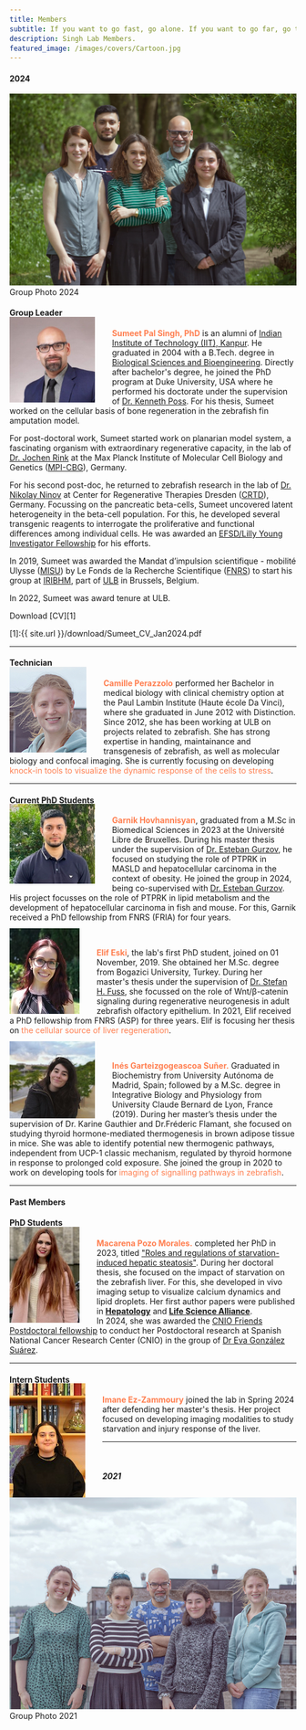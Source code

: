 ```yaml
---
title: Members
subtitle: If you want to go fast, go alone. If you want to go far, go together.
description: Singh Lab Members.
featured_image: /images/covers/Cartoon.jpg
---
```


#### 2024

<img src="/images/members/Lab2024_Small.jpg" alt="GroupPhoto 2024">
Group Photo 2024

#### Group Leader
<img src="/images/members/sumeet.jpeg" alt="Sumeet" style="float:left;width:150px;height:150px;margin:-20px 30px 0px 0px"> 

<span style="color:coral">**Sumeet Pal Singh, PhD**</span> is an alumni of [Indian Institute of Technology (IIT), Kanpur](https://www.iitk.ac.in/). He graduated in 2004 with a B.Tech. degree in [Biological Sciences and Bioengineering](http://www.iitk.ac.in/bsbe/). Directly after bachelor's degree, he joined the PhD program at Duke University, USA where he performed his doctorate under the supervision of [Dr. Kenneth Poss](https://sites.duke.edu/posslab/). For his thesis, Sumeet worked on the cellular basis of bone regeneration in the zebrafish fin amputation model.  
  
For post-doctoral work, Sumeet started work on planarian model system, a fascinating organism with extraordinary regenerative capacity, in the lab of [Dr. Jochen Rink](https://www.mpi-cbg.de/research-groups/current-groups/jochen-rink/research-focus/) at the Max Planck Institute of Molecular Cell Biology and Genetics ([MPI-CBG](https://www.mpi-cbg.de/home/)), Germany.  
  
For his second post-doc, he returned to zebrafish research in the lab of [Dr. Nikolay Ninov](https://www.crt-dresden.de/research/research-groups/core-groups/group-leaders/dr-nikolay-ninov/) at Center for Regenerative Therapies Dresden ([CRTD](https://www.crt-dresden.de/about-us/)), Germany. Focussing on the pancreatic beta-cells, Sumeet uncovered latent heterogeneity in the beta-cell population. For this, he developed several transgenic reagents to interrogate the proliferative and functional differences among individual cells. He was awarded an [EFSD/Lilly Young Investigator Fellowship](http://www.europeandiabetesfoundation.org/efsdlilly-young-investigator.html) for his efforts.  
  
In 2019, Sumeet was awarded the Mandat d’impulsion scientifique - mobilité Ulysse ([MISU](https://www.frs-fnrs.be/fr/reglements-guides#bourses-mandats)) by Le Fonds de la Recherche Scientifique ([FNRS](https://www.frs-fnrs.be/fr/)) to start his group at [IRIBHM](https://iribhm.org/), part of [ULB](https://www.ulb.be/en) in Brussels, Belgium.  

In 2022, Sumeet was award tenure at ULB. 
  
Download [CV][1]

[1]:{{ site.url }}/download/Sumeet_CV_Jan2024.pdf

---

#### Technician
<img src="/images/members/Camille.jpg" alt="Camille" style="float:left;width:135px;height:150px;margin:-20px 30px 0px 0px">

<span style="color:coral">**Camille Perazzolo**</span> performed her Bachelor in medical biology with clinical chemistry option at the Paul Lambin Institute (Haute école Da Vinci), where she graduated in June 2012 with Distinction. Since 2012, she has been working at ULB on projects related to zebrafish. She has strong expertise in handing, maintainance and transgenesis of  zebrafish, as well as molecular biology and confocal imaging. She is currently focusing on developing <span style="color:coral">knock-in tools to visualize the dynamic response of the cells to stress</span>. 

---

#### Current PhD Students
<img src="/images/members/Garnik.jpg" alt="Garnik" style="float:left;width:150px;height:140px;margin:-20px 30px 0px 0px">

<span style="color:coral">**Garnik Hovhannisyan**</span>, graduated from a M.Sc in Biomedical Sciences in 2023 at the Université Libre de Bruxelles. During his master thesis under the supervision of [Dr. Esteban Gurzov](https://www.stmlaboratory.com/dr-esteban-gurzov-phd), he focused on studying the role of PTPRK in MASLD and hepatocellular carcinoma in the context of obesity. He joined the group in 2024, being co-supervised with [Dr. Esteban Gurzov](https://www.stmlaboratory.com/dr-esteban-gurzov-phd). His project focusses on the role of PTPRK in lipid metabolism and the development of hepatocellular carcinoma in fish and mouse. For this, Garnik received a PhD fellowship from FNRS (FRIA) for four years.  

<br/>

<img src="/images/members/Elif.jpg" alt="Elif" style="float:left;width:123px;height:150px;margin:-20px 30px 0px 0px">

<span style="color:coral">**Elif Eski**</span>, the lab's first PhD student, joined on 01 November, 2019. She obtained her M.Sc. degree from Bogazici University, Turkey. During her master's thesis under the supervision of [Dr. Stefan H. Fuss](http://neurobio.boun.edu.tr/), she focussed on the role of Wnt/β-catenin signaling during regenerative neurogenesis in adult zebrafish olfactory epithelium. In 2021, Elif received a PhD fellowship from FNRS (ASP) for three years. Elif is focusing her thesis on <span style="color:coral">the cellular source of liver regeneration</span>.

<br/>

<img src="/images/members/Ines.jpg" alt="Ines" style="float:left;width:150px;height:135px;margin:-20px 30px 0px 0px">

<span style="color:coral">**Inés Garteizgogeascoa Suñer.**</span> Graduated in Biochemistry from University Autónoma de Madrid, Spain; followed by a M.Sc. degree in Integrative Biology and Physiology from University Claude Bernard de Lyon, France (2019). During her master’s thesis under the supervision of Dr. Karine Gauthier and Dr.Fréderic Flamant, she focused on studying thyroid hormone-mediated thermogenesis in brown adipose tissue in mice. She was able to identify potential new thermogenic pathways, independent from UCP-1 classic mechanism, regulated by thyroid hormone in response to prolonged cold exposure. She joined the group in 2020 to work on developing tools for <span style="color:coral">imaging of signalling pathways in zebrafish</span>.


---

#### Past Members

#### PhD Students
<img src="/images/members/Macarena.jpeg" alt="Macarena" style="float:left;width:123px;height:168px;margin:-20px 30px 0px 0px">

<span style="color:coral">**Macarena Pozo Morales.**</span> completed her PhD in 2023, titled ["Roles and regulations of starvation-induced hepatic steatosis"](https://difusion.ulb.ac.be/vufind/Record/ULB-DIPOT:oai:dipot.ulb.ac.be:2013/358507/Holdings). During her doctoral thesis, she focused on the impact of starvation on the zebrafish liver. For this, she developed in vivo imaging setup to visualize calcium dynamics and lipid droplets. Her first author papers were published in [**Hepatology**](https://journals.lww.com/hep/Abstract/2023/03000/In_vivo_imaging_of_calcium_dynamics_in_zebrafish.10.aspx) and [**Life Science Alliance**](https://www.life-science-alliance.org/content/7/5/e202302458).  
In 2024, she was awarded the [CNIO Friends Postdoctoral fellowship](https://www.cnio.es/educacion-y-formacion/programas-de-fomacion/programa-de-formacion-postdoctoral/convocatoria-postdoctoral-amigos-del-cnio/) to conduct her Postdoctoral research at Spanish National Cancer Research Center (CNIO) in the group of [Dr Eva González Suárez](https://www.cnio.es/investigacion-e-innovacion/programas-cientificos/programa-de-oncologia-molecular/grupo-de-transformacion-y-metastasis/).  
<!--Graduated in Biochemistry at the University of Málaga (Spain) in 2018. During her master’s thesis under the supervision of Dr. Ma Ángeles Real Avilés and Dr. Alicia Rivera Ramírez, she focused on determining the role of dopaminergic D4 receptor on the effect of cocaine in caudate putamen in rat. At the same time, she worked as intern student in the lab of Dr. Francisco J. Bermúdez Silva and Dr. Isabel González Mariscal in IBIMA (Spain) to study the role of GPR55 on the onset of type 1 diabetes. <br/> where she focused on studying pharmacogenetic response to Tacrolimus in kidney transplantation, under the supervision of Dr. Ma José Bravo Romero. Also, she joined two Internships Erasmus scholarships during her bachelor’s degree: 1. At Warsaw University of Life Sciences (Poland) in 2017 in the lab of Dr. Hanna Bolibok-Bragoszewska, where she worked on identifying and characterizing sequences targeted by domestication and breeding in rye (Secale Cereale L); 2. At University of Oxford (United Kingdom) in 2018, under the supervision of Dr. David A. Priestman. She focused on studying the supplementation with ursodeoxycholic acid (UDCA) as a new therapy of Niemann-Pick type C (NPC) disease. After her bachelor’s degree, she obtained her M.Sc. degree in Molecular and Cellular Biology at University of Málaga in 2019. <br/>-->

---

#### Intern Students

<img src="/images/members/Imane.jpg" alt="Imane" style="float:left;width:133px;height:200px;margin:-20px 30px 0px 0px">

<span style="color:coral">**Imane Ez-Zammoury**</span> <!--graduated from her Bachelor's degree in Biomedical Science at the Université Catholique de Louvain in 2022. In the Master's thesis conducted under the guidance of Prof. Sophie Lucas, her project centered on the investigating TGF-β1 activation. In the final year of her Master's program, she--> joined the lab in Spring 2024 after defending her master's thesis. Her project focused on developing imaging modalities to study starvation and injury response of the liver. 


---
<br/>


##### 2021
<img src="/images/members/GroupPhoto2021_Small.jpg" alt="GroupPhoto 2021">
Group Photo 2021
